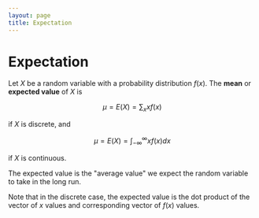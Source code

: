 ```yaml
---
layout: page
title: Expectation
---
```


# Expectation

Let $X$ be a random variable with a probability distribution $f(x).$ The **mean** or **expected value** of $X$ is

$$ \mu = E(X) = \sum_{x}{x f(x)} $$

if $X$ is discrete, and

$$ \mu = E(X) = \int_{-\infty}^{\infty}{x f(x) dx} $$

if $X$ is continuous.

The expected value is the "average value" we expect the random variable to take in the long run.

Note that in the discrete case, the expected value is the dot product of the vector of $x$ values and corresponding vector of $f(x)$ values.
